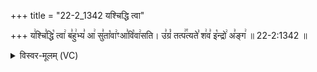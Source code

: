 +++
title = "22-2_1342 यश्चिद्धि त्वा"

+++
य꣢श्चि꣣द्धि꣡ त्वा꣢ ब꣣हु꣢भ्य꣣ आ꣢ सु꣣ता꣡वा꣢ꣳआ꣣वि꣡वा꣢सति। उ꣣ग्रं꣡ तत्प꣢꣯त्यते꣣ श꣢व꣣ इ꣡न्द्रो꣢ अ꣣ङ्ग꣢ ॥ 22-2:1342 ॥

<details><summary>विस्वर-मूलम् (VC)</summary>

यश्चिद्धि त्वा बहुभ्य आ सुतावाꣳ आविवासति । उग्रं तत्पत्यते शव इन्द्रो अङ्ग ॥१३४२॥
</details>
